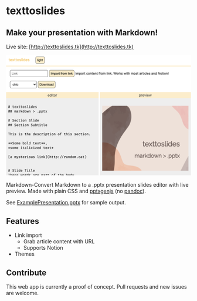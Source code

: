 # texttoslides
## Make your presentation with Markdown!

Live site: [http://texttoslides.tk](http://texttoslides.tk)

![screenshot](./doc/screenshot.png)

Markdown-Convert Markdown to a .pptx presentation slides editor with live preview. Made with plain CSS and [pptxgenjs](https://github.com/gitbrent/PptxGenJS) (no [pandoc](https://pandoc.org/)).

See [ExamplePresentation.pptx](./examples/ExamplePresentation.pptx) for sample output.

## Features
* Link import
    * Grab article content with URL
    * Supports Notion
* Themes

## Contribute
This web app is currently a proof of concept. Pull requests and new issues are welcome.